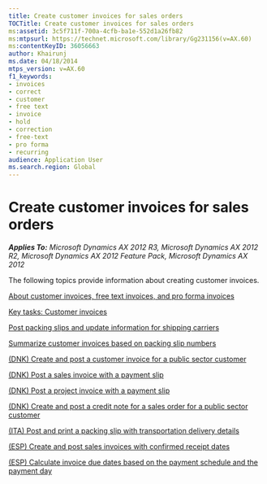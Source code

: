 ```yaml
---
title: Create customer invoices for sales orders
TOCTitle: Create customer invoices for sales orders
ms:assetid: 3c5f711f-700a-4cfb-ba1e-552d1a26fb82
ms:mtpsurl: https://technet.microsoft.com/library/Gg231156(v=AX.60)
ms:contentKeyID: 36056663
author: Khairunj
ms.date: 04/18/2014
mtps_version: v=AX.60
f1_keywords:
- invoices
- correct
- customer
- free text
- invoice
- hold
- correction
- free-text
- pro forma
- recurring
audience: Application User
ms.search.region: Global
---
```


# Create customer invoices for sales orders 


_**Applies To:** Microsoft Dynamics AX 2012 R3, Microsoft Dynamics AX 2012 R2, Microsoft Dynamics AX 2012 Feature Pack, Microsoft Dynamics AX 2012_

The following topics provide information about creating customer invoices.

[About customer invoices, free text invoices, and pro forma invoices](about-customer-invoices-free-text-invoices-and-pro-forma-invoices.md)

[Key tasks: Customer invoices](key-tasks-customer-invoices.md)

[Post packing slips and update information for shipping carriers](post-packing-slips-and-update-information-for-shipping-carriers.md)

[Summarize customer invoices based on packing slip numbers](summarize-customer-invoices-based-on-packing-slip-numbers.md)

[(DNK) Create and post a customer invoice for a public sector customer](dnk-create-and-post-a-customer-invoice-for-a-public-sector-customer.md)

[(DNK) Post a sales invoice with a payment slip](dnk-post-a-sales-invoice-with-a-payment-slip.md)

[(DNK) Post a project invoice with a payment slip](dnk-post-a-project-invoice-with-a-payment-slip.md)

[(DNK) Create and post a credit note for a sales order for a public sector customer](dnk-create-and-post-a-credit-note-for-a-sales-order-for-a-public-sector-customer.md)

[(ITA) Post and print a packing slip with transportation delivery details](ita-post-and-print-a-packing-slip-with-transportation-delivery-details.md)

[(ESP) Create and post sales invoices with confirmed receipt dates](esp-create-and-post-sales-invoices-with-confirmed-receipt-dates.md)

[(ESP) Calculate invoice due dates based on the payment schedule and the payment day](esp-calculate-invoice-due-dates-based-on-the-payment-schedule-and-the-payment-day.md)

  


